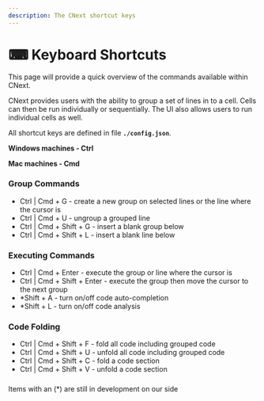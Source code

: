 ```yaml
---
description: The CNext shortcut keys
---
```


# ⌨ Keyboard Shortcuts

This page will provide a quick overview of the commands available within CNext.&#x20;

CNext provides users with the ability to group a set of lines in to a cell. Cells can then be run individually or sequentially. The UI also allows users to run individual cells as well.&#x20;

All shortcut keys are defined in file **`./config.json`**.&#x20;

**Windows machines - Ctrl**

**Mac machines - Cmd**

### Group Commands

* Ctrl | Cmd + G - create  a new group on selected lines or the line where the cursor is
* Ctrl | Cmd + U - ungroup a grouped line
* Ctrl | Cmd + Shift + G - insert a blank group below
* Ctrl | Cmd + Shift + L - insert a blank line below

### Executing Commands

* Ctrl | Cmd + Enter - execute the group or line where the cursor is
* Ctrl | Cmd + Shift + Enter - execute the group then move the cursor to the next group
* \*Shift + A - turn on/off code auto-completion
* \*Shift + L - turn on/off code analysis

### Code Folding

* Ctrl | Cmd + Shift + F - fold all code including grouped code
* Ctrl | Cmd + Shift + U - unfold all code including grouped code
* Ctrl | Cmd + Shift + C - fold a code section
* Ctrl | Cmd + Shift + V - unfold a code section

###

Items with an (\*) are still in development on our side


